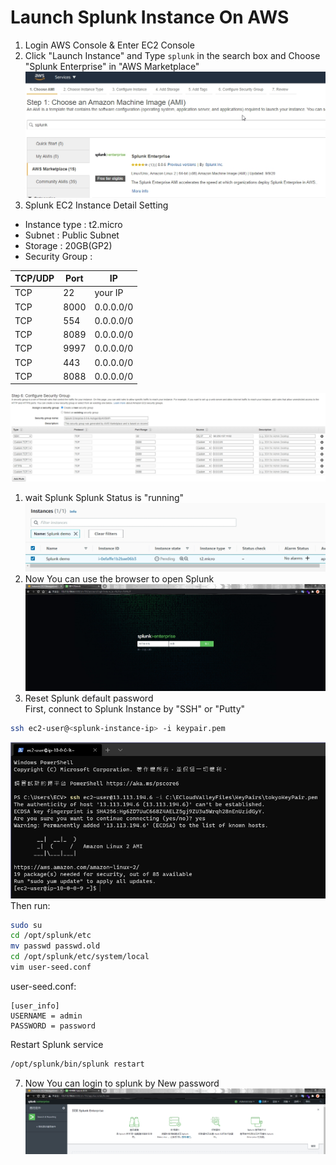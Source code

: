 # Launch Splunk Instance On AWS
1. Login AWS Console & Enter EC2 Console  
2. Click "Launch Instance" and Type `splunk` in the search box and Choose "Splunk Enterprise" in "AWS Marketplace"  
![](../images/1.4.jpg)  
3. Splunk EC2 Instance Detail Setting  
* Instance type : t2.micro  
* Subnet : Public Subnet  
* Storage : 20GB(GP2)  
* Security Group : 

| TCP/UDP | Port | IP        |
| ------- | ---- | --------- |
| TCP     | 22   | your IP   |
| TCP     | 8000 | 0.0.0.0/0 |
| TCP     | 554  | 0.0.0.0/0 |
| TCP     | 8089 | 0.0.0.0/0 |
| TCP     | 9997 | 0.0.0.0/0 |
| TCP     | 443  | 0.0.0.0/0 |
| TCP     | 8088 | 0.0.0.0/0 |

![](../images/1.10.jpg)  
1. wait Splunk Splunk Status is "running"  
![](../images/1.11.jpg)  
5. Now You can use the browser to open Splunk  
![](../images/1.12.jpg)  
6. Reset Splunk default password  
First, connect to Splunk Instance by "SSH" or "Putty"  
```bash
ssh ec2-user@<splunk-instance-ip> -i keypair.pem
```
![](../images/1.13.jpg)  
Then run:  
```bash
sudo su
cd /opt/splunk/etc
mv passwd passwd.old
cd /opt/splunk/etc/system/local
vim user-seed.conf
```
user-seed.conf:  
```
[user_info]
USERNAME = admin
PASSWORD = password
```
Restart Splunk service  
```bash
/opt/splunk/bin/splunk restart
```
7. Now You can login to splunk by New password  
![](../images/1.18.jpg)
